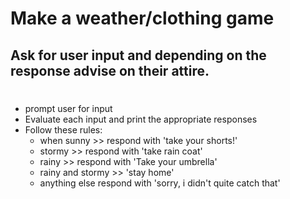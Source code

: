 # Make a weather/clothing game
## Ask for user input and depending on the response advise on their attire.
#
- prompt user for input
- Evaluate each input and print the appropriate responses
- Follow these rules:
    - when sunny >> respond with 'take your shorts!'
    - stormy >> respond with 'take rain coat'
    - rainy >> respond with 'Take your umbrella'
    - rainy and stormy >> 'stay home'
    - anything else respond with 'sorry, i didn't quite catch that'
